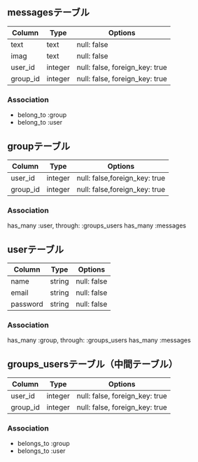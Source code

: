 ## messagesテーブル
|Column|Type|Options|
|------|----|-------|
|text|text|null: false|
|imag|text|null: false|
|user_id|integer|null: false, foreign_key: true|
|group_id|integer|null: false, foreign_key: true|
### Association
- belong_to :group
- belong_to :user

## groupテーブル
|Column|Type|Options|
|------|----|-------|
|user_id|integer|null: false,foreign_key: true|
|group_id|integer|null: false,foreign_key: true|
### Association
has_many :user, through:  :groups_users
has_many :messages

## userテーブル
|Column|Type|Options|
|------|----|-------|
|name|string|null: false|
|email|string|null: false|
|password|string|null: false|
### Association
has_many :group, through:  :groups_users
has_many :messages

## groups_usersテーブル（中間テーブル）
|Column|Type|Options|
|------|----|-------|
|user_id|integer|null: false, foreign_key: true|
|group_id|integer|null: false, foreign_key: true|
### Association
- belongs_to :group
- belongs_to :user